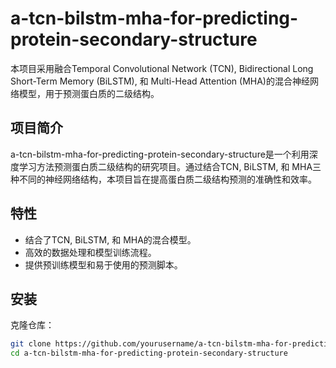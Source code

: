 # a-tcn-bilstm-mha-for-predicting-protein-secondary-structure

本项目采用融合Temporal Convolutional Network (TCN), Bidirectional Long Short-Term Memory (BiLSTM), 和 Multi-Head Attention (MHA)的混合神经网络模型，用于预测蛋白质的二级结构。

## 项目简介

a-tcn-bilstm-mha-for-predicting-protein-secondary-structure是一个利用深度学习方法预测蛋白质二级结构的研究项目。通过结合TCN, BiLSTM, 和 MHA三种不同的神经网络结构，本项目旨在提高蛋白质二级结构预测的准确性和效率。

## 特性

- 结合了TCN, BiLSTM, 和 MHA的混合模型。
- 高效的数据处理和模型训练流程。
- 提供预训练模型和易于使用的预测脚本。

## 安装

克隆仓库：

```bash
git clone https://github.com/yourusername/a-tcn-bilstm-mha-for-predicting-protein-secondary-structure.git
cd a-tcn-bilstm-mha-for-predicting-protein-secondary-structure
